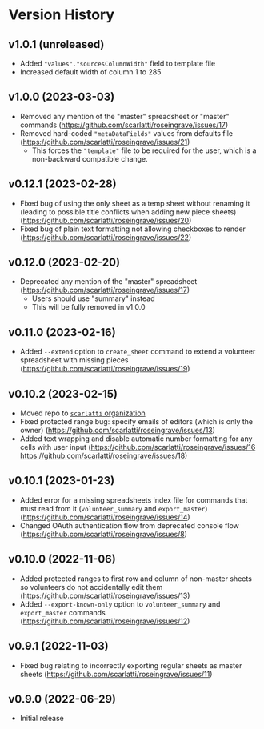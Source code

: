 # Version History

## v1.0.1 (unreleased)

- Added `"values"."sourcesColumnWidth"` field to template file
- Increased default width of column 1 to 285

## v1.0.0 (2023-03-03)

- Removed any mention of the "master" spreadsheet or "master" commands
  (https://github.com/scarlatti/roseingrave/issues/17)
- Removed hard-coded `"metaDataFields"` values from defaults file
  (https://github.com/scarlatti/roseingrave/issues/21)
  - This forces the `"template"` file to be required for the user, which is a
    non-backward compatible change.

## v0.12.1 (2023-02-28)

- Fixed bug of using the only sheet as a temp sheet without renaming it (leading
  to possible title conflicts when adding new piece sheets)
  (https://github.com/scarlatti/roseingrave/issues/20)
- Fixed bug of plain text formatting not allowing checkboxes to render
  (https://github.com/scarlatti/roseingrave/issues/22)

## v0.12.0 (2023-02-20)

- Deprecated any mention of the "master" spreadsheet
  (https://github.com/scarlatti/roseingrave/issues/17)
  - Users should use "summary" instead
  - This will be fully removed in v1.0.0

## v0.11.0 (2023-02-16)

- Added `--extend` option to `create_sheet` command to extend a volunteer
  spreadsheet with missing pieces
  (https://github.com/scarlatti/roseingrave/issues/19)

## v0.10.2 (2023-02-15)

- Moved repo to [`scarlatti` organization](https://github.com/scarlatti)
- Fixed protected range bug: specify emails of editors (which is only the owner)
  (https://github.com/scarlatti/roseingrave/issues/13)
- Added text wrapping and disable automatic number formatting for any cells with
  user input (https://github.com/scarlatti/roseingrave/issues/16
  https://github.com/scarlatti/roseingrave/issues/18)

## v0.10.1 (2023-01-23)

- Added error for a missing spreadsheets index file for commands that must read
  from it (`volunteer_summary` and `export_master`)
  (https://github.com/scarlatti/roseingrave/issues/14)
- Changed OAuth authentication flow from deprecated console flow
  (https://github.com/scarlatti/roseingrave/issues/8)

## v0.10.0 (2022-11-06)

- Added protected ranges to first row and column of non-master sheets so
  volunteers do not accidentally edit them
  (https://github.com/scarlatti/roseingrave/issues/13)
- Added `--export-known-only` option to `volunteer_summary` and `export_master`
  commands (https://github.com/scarlatti/roseingrave/issues/12)

## v0.9.1 (2022-11-03)

- Fixed bug relating to incorrectly exporting regular sheets as master sheets
  (https://github.com/scarlatti/roseingrave/issues/11)

## v0.9.0 (2022-06-29)

- Initial release
